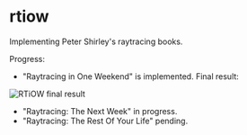 # rtiow
Implementing Peter Shirley's raytracing books.

Progress:
* "Raytracing in One Weekend" is implemented. Final result:

![RTiOW final result](https://github.com/agordeevw/rtiow/blob/master/rtiow.png)

* "Raytracing: The Next Week" in progress.
* "Raytracing: The Rest Of Your Life" pending.
